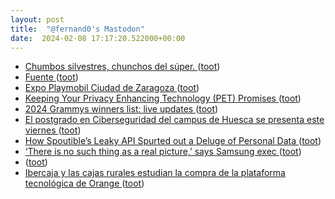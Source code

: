 ```yaml
---
layout: post
title:  "@fernand0's Mastodon"
date:  2024-02-08 17:17:20.522000+00:00
---
```

*  [Chumbos silvestres, chunchos del súper. ](https://avecesunafoto.wordpress.com/2024/02/08/chumbos-silvestres-chunchos-del-super) ([toot](https://mastodon.social/@fernand0/111896994809169554))
*  [Fuente ](https://www.flickr.com/photos/fernand0/53501745657) ([toot](https://mastodon.social/@fernand0/111896974465307823))
*  [Expo Playmobil Ciudad de Zaragoza ](https://etopia.es/evento/expo-playmobil-ciudad-de-zaragoza-2024) ([toot](https://mastodon.social/@fernand0/111896967285496370))
*  [Keeping Your Privacy Enhancing Technology (PET) Promises ](https://www.ftc.gov/policy/advocacy-research/tech-at-ftc/2024/02/keeping-your-privacy-enhancing-technology-pet-promise) ([toot](https://mastodon.social/@fernand0/111896889461151937))
*  [2024 Grammys winners list: live updates ](https://www.latimes.com/entertainment-arts/music/story/2024-02-04/2024-grammys-awards-winners-list-live-update) ([toot](https://mastodon.social/@fernand0/111896848831983766))
*  [El postgrado en Ciberseguridad del campus de Huesca se presenta este viernes   ](https://www.unizar.es/actualidad/vernoticia_ng.php?id=81096) ([toot](https://mastodon.social/@fernand0/111896660319394132))
*  [How Spoutible’s Leaky API Spurted out a Deluge of Personal Data ](https://www.troyhunt.com/how-spoutibles-leaky-api-spurted-out-a-deluge-of-personal-data) ([toot](https://mastodon.social/@fernand0/111896630677618081))
*  [‘There is no such thing as a real picture,’ says Samsung exec ](https://www.theverge.com/2024/2/2/24059955/samsung-no-such-thing-as-real-photo-a) ([toot](https://mastodon.social/@fernand0/111896416758549346))
*  [ ](https://mastodon.social/@BurpBlog) ([toot](https://mastodon.social/@fernand0/111896343710992293))
*  [Ibercaja y las cajas rurales estudian la compra de la plataforma tecnológica de Orange ](https://www.elconfidencial.com/empresas/2024-02-05/ibercaja-cajas-rurales-compra-plataforma-orange-bank_3823179) ([toot](https://mastodon.social/@fernand0/111896306870943965))
